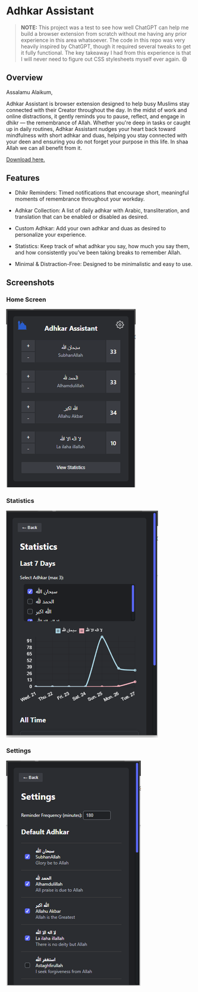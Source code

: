 # Adhkar Assistant
> **NOTE:** This project was a test to see how well ChatGPT can help me build a browser extension from scratch without me having any prior experience in this area whatsoever. The code in this repo was very heavily inspired by ChatGPT, though it required several tweaks to get it fully functional. The key takeaway I had from this experience is that I will never need to figure out CSS stylesheets myself ever again. 😄

## Overview
Assalamu Alaikum,

Adhkar Assistant is browser extension designed to help busy Muslims stay connected with their Creator throughout the day. In the midst of work and online distractions, it gently reminds you to pause, reflect, and engage in dhikr — the remembrance of Allah. Whether you're deep in tasks or caught up in daily routines, Adhkar Assistant nudges your heart back toward mindfulness with short adhkar and duas, helping you stay connected with your deen and ensuring you do not forget your purpose in this life. In shaa Allah we can all benefit from it.

[Download here.](https://chromewebstore.google.com/detail/felaieackgpglcnbbnpgmkhpjjimmbnd?utm_source=item-share-cb)

## Features
- Dhikr Reminders: Timed notifications that encourage short, meaningful moments of remembrance throughout your workday.

- Adhkar Collection: A list of daily adhkar with Arabic, transliteration, and translation that can be enabled or disabled as desired. 

- Custom Adhkar: Add your own adhkar and duas as desired to personalize your experience.

- Statistics: Keep track of what adhkar you say, how much you say them, and how consistently you’ve been taking breaks to remember Allah.

- Minimal & Distraction-Free: Designed to be minimalistic and easy to use.

## Screenshots
### Home Screen
![Screenshot 1](/assets/web-store/Screenshot%201.png)

### Statistics
![Screenshot 1](/assets/web-store/Screenshot%202.png)

### Settings
![Screenshot 1](/assets/web-store/Screenshot%203.png)
